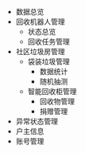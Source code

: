- 数据总览
- 回收机器人管理
	- 状态总览
	- 回收任务管理
- 社区垃圾房管理
	- 袋装垃圾管理
		- 数据统计
		- 随机抽测
	- 智能回收柜管理
		- 回收物管理
		- 捐赠管理
- 异常状态管理
- 户主信息
- 账号管理


